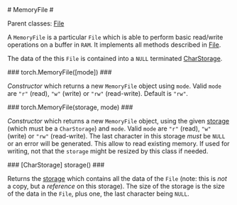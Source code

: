 <a name="torch.MemoryFile.dok"/>
# MemoryFile #

Parent classes: [File](File)

A `MemoryFile` is a particular `File` which is able to perform basic
read/write operations on a buffer in `RAM`. It implements all methods
described in [File](File).

The data of the this `File` is contained into a `NULL` terminated
[CharStorage](Storage).

<a name="torch.MemoryFile"/>
### torch.MemoryFile([mode]) ###

_Constructor_ which returns a new `MemoryFile` object using `mode`. Valid
`mode` are `"r"` (read), `"w"` (write) or `"rw"` (read-write). Default is `"rw"`.


<a name="torch.MemoryFile"/>
### torch.MemoryFile(storage, mode) ###

_Constructor_ which returns a new `MemoryFile` object, using the given
[storage](Storage) (which must be a `CharStorage`) and `mode`. Valid
`mode` are `"r"` (read), `"w"` (write) or `"rw"` (read-write). The last character
in this storage _must_ be `NULL` or an error will be generated. This allow
to read existing memory. If used for writing, not that the `storage` might
be resized by this class if needed. 

<a name="torch.MemoryFile.storage"/>
### [CharStorage] storage() ###

Returns the [storage](Storage) which contains all the data of the
`File` (note: this is _not_ a copy, but a _reference_ on this storage). The
size of the storage is the size of the data in the `File`, plus one, the
last character being `NULL`.

